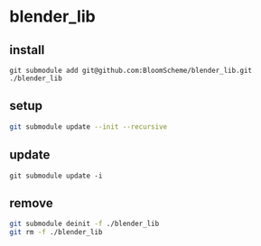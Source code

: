 # blender_lib

## install

```
git submodule add git@github.com:BloomScheme/blender_lib.git ./blender_lib
```

## setup

```bash
git submodule update --init --recursive
```

## update

```
git submodule update -i
```

## remove

```bash
git submodule deinit -f ./blender_lib
git rm -f ./blender_lib
```

